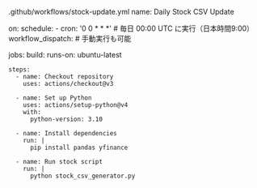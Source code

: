 .github/workflows/stock-update.yml
name: Daily Stock CSV Update

on:
  schedule:
    - cron: '0 0 * * *'  # 毎日 00:00 UTC に実行（日本時間9:00）
  workflow_dispatch:     # 手動実行も可能

jobs:
  build:
    runs-on: ubuntu-latest

    steps:
      - name: Checkout repository
        uses: actions/checkout@v3

      - name: Set up Python
        uses: actions/setup-python@v4
        with:
          python-version: 3.10

      - name: Install dependencies
        run: |
          pip install pandas yfinance

      - name: Run stock script
        run: |
          python stock_csv_generator.py
